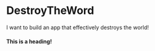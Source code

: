 # DestroyTheWord
I want to build an app that effectively destroys the world!

#### This is a heading!
